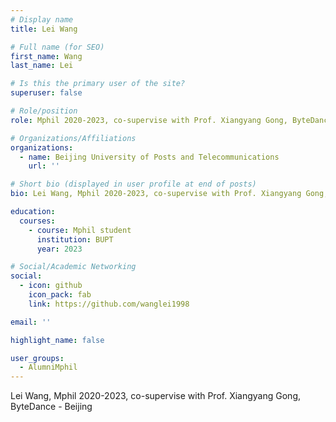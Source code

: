 ```yaml
---
# Display name
title: Lei Wang

# Full name (for SEO)
first_name: Wang
last_name: Lei

# Is this the primary user of the site?
superuser: false

# Role/position
role: Mphil 2020-2023, co-supervise with Prof. Xiangyang Gong, ByteDance - Beijing

# Organizations/Affiliations
organizations:
  - name: Beijing University of Posts and Telecommunications
    url: ''

# Short bio (displayed in user profile at end of posts)
bio: Lei Wang, Mphil 2020-2023, co-supervise with Prof. Xiangyang Gong, ByteDance - Beijing

education:
  courses:
    - course: Mphil student
      institution: BUPT
      year: 2023

# Social/Academic Networking
social:
  - icon: github
    icon_pack: fab
    link: https://github.com/wanglei1998

email: ''

highlight_name: false

user_groups:
  - AlumniMphil
---
```

Lei Wang, Mphil 2020-2023, co-supervise with Prof. Xiangyang Gong, ByteDance - Beijing